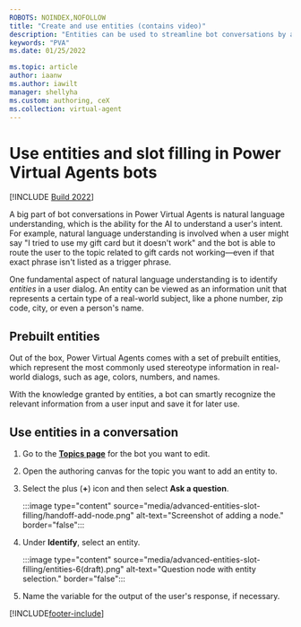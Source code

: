 ```yaml
---
ROBOTS: NOINDEX,NOFOLLOW
title: "Create and use entities (contains video)"
description: "Entities can be used to streamline bot conversations by allowing custom lists, information type mapping, and proactive slot filling."
keywords: "PVA"
ms.date: 01/25/2022

ms.topic: article
author: iaanw
ms.author: iawilt
manager: shellyha
ms.custom: authoring, ceX
ms.collection: virtual-agent
---
```


# Use entities and slot filling in Power Virtual Agents bots

[!INCLUDE [Build 2022](includes/build-22-disclaimer.md)]

A big part of bot conversations in Power Virtual Agents is natural language understanding, which is the ability for the AI to understand a user's intent. For example, natural language understanding is involved when a user might say "I tried to use my gift card but it doesn't work" and the bot is able to route the user to the topic related to gift cards not working—even if that exact phrase isn't listed as a trigger phrase.

One fundamental aspect of natural language understanding is to identify *entities* in a user dialog. An entity can be viewed as an information unit that represents a certain type of a real-world subject, like a phone number, zip code, city, or even a person's name.

## Prebuilt entities

Out of the box, Power Virtual Agents comes with a set of prebuilt entities, which represent the most commonly used stereotype information in real-world dialogs, such as age, colors, numbers, and names.

With the knowledge granted by entities, a bot can smartly recognize the relevant information from a user input and save it for later use.

## Use entities in a conversation

1. Go to the [**Topics page**](./authoring-create-edit-topics.md) for the bot you want to edit.

1. Open the authoring canvas for the topic you want to add an entity to.

1. Select the plus (**+**) icon and then select **Ask a question**.

   :::image type="content" source="media/advanced-entities-slot-filling/handoff-add-node.png" alt-text="Screenshot of adding a node." border="false":::

1. Under **Identify**, select an entity.

   :::image type="content" source="media/advanced-entities-slot-filling/entities-6(draft).png" alt-text="Question node with entity selection." border="false":::

1. Name the variable for the output of the user's response, if necessary.

[!INCLUDE[footer-include](includes/footer-banner.md)]
